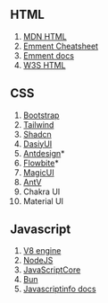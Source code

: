 ## HTML 

1. [MDN HTML](https://developer.mozilla.org/en-US/docs/Web/HTML)
2. [Emment Cheatsheet](https://docs.emmet.io/cheat-sheet/)
3. [Emment docs](https://docs.emmet.io/)
4. [W3S HTML](https://www.w3schools.com/html/)

## CSS
1. [Bootstrap](https://getbootstrap.com/docs/5.3/getting-started/introduction/)
2. [Tailwind](tailwind.com)
3. [Shadcn](https://ui.shadcn.com/)
4. [DasiyUI](https://daisyui.com/?utm_source=chatgpt.com)
5. [Antdesign](ant.design)*
6. [Flowbite](fowbite.com)*
7. [MagicUI](https://magicui.design/)
8. [AntV](https://antv.antgroup.com/en/)
9. Chakra UI
10. Material UI

## Javascript
1. [V8 engine](https://v8.dev/)
2. [NodeJS](https://nodejs.org/en)
3. [JavaScriptCore](https://developer.apple.com/documentation/javascriptcore)
4. [Bun](https://bun.sh/)
5. [Javascriptinfo docs](https://javascript.info/)
